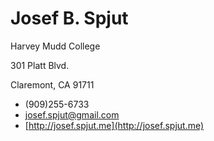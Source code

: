 # Josef B. Spjut

Harvey Mudd College

301 Platt Blvd.

Claremont, CA 91711

* (909)255-6733
* [josef.spjut@gmail.com](mailto:josef.spjut@gmail.com)
* [http://josef.spjut.me](http://josef.spjut.me)


